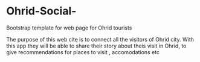 # Ohrid-Social-
Bootstrap template for web page for Ohrid tourists


The purpose of this web cite is to connect all the visitors of Ohrid city.
With this app they will be able to share their story about theis visit in Ohrid, 
to give recommendations for places to visit , 
accomodations etc
